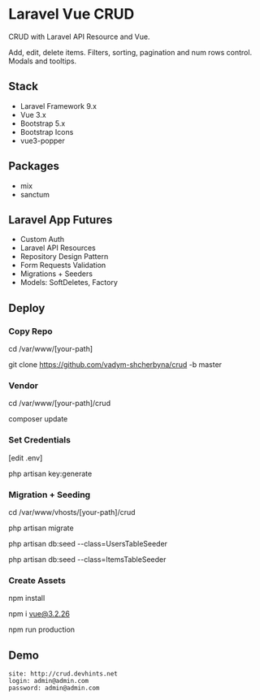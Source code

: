 # Laravel Vue CRUD

CRUD with Laravel API Resource and Vue.

Add, edit, delete items. Filters, sorting, pagination and num rows control. Modals and tooltips. 

## Stack

- Laravel Framework 9.x
- Vue 3.x
- Bootstrap 5.x
- Bootstrap Icons
- vue3-popper

## Packages

- mix
- sanctum

## Laravel App Futures

- Custom Auth
- Laravel API Resources
- Repository Design Pattern
- Form Requests Validation
- Migrations + Seeders
- Models: SoftDeletes, Factory

## Deploy

  ### Copy Repo

  cd /var/www/[your-path]

  git clone https://github.com/vadym-shcherbyna/crud -b master

  ### Vendor

  cd /var/www/[your-path]/crud

  composer update

  ### Set Credentials
  
  [edit .env]

  php artisan key:generate

  ### Migration + Seeding
  
  cd /var/www/vhosts/[your-path]/crud 

  php artisan migrate

  php artisan db:seed --class=UsersTableSeeder

  php artisan db:seed --class=ItemsTableSeeder

  ### Create Assets 

  npm install

  npm i vue@3.2.26

  npm run production

  ## Demo

    site: http://crud.devhints.net
    login: admin@admin.com
    password: admin@admin.com
    
